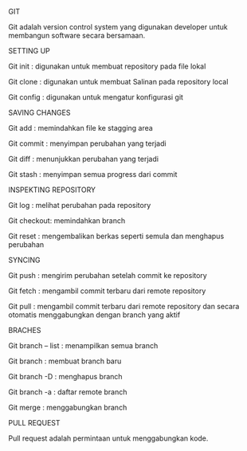 GIT

Git adalah version control system yang digunakan developer untuk membangun software secara bersamaan. 


SETTING UP

Git init		: digunakan untuk membuat repository pada file lokal

Git clone	  : digunakan untuk membuat Salinan pada repository local

Git config	: digunakan untuk mengatur konfigurasi git


SAVING CHANGES

Git add		  : memindahkan file ke stagging area

Git commit	: menyimpan perubahan yang terjadi

Git diff		: menunjukkan perubahan yang terjadi

Git stash	  : menyimpan semua progress dari commit


INSPEKTING REPOSITORY

Git log		  : melihat perubahan pada repository

Git checkout: memindahkan branch

Git reset	  : mengembalikan berkas seperti semula dan menghapus perubahan


SYNCING

Git push	  : mengirim perubahan setelah commit ke repository

Git fetch	  : mengambil commit terbaru dari remote repository

Git pull		: mengambil commit terbaru dari remote repository dan secara otomatis menggabungkan dengan branch yang aktif


BRACHES

Git branch – list			      : menampilkan semua branch

Git branch <nama branch>	  : membuat branch baru

Git branch -D <nama branch>	: menghapus branch

Git branch -a			          : daftar remote branch

Git merge			              : menggabungkan branch


PULL REQUEST

Pull request adalah permintaan untuk menggabungkan kode.
